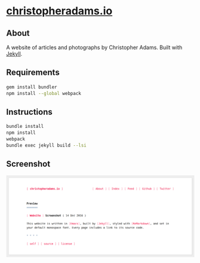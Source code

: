 # [christopheradams.io](https://christopheradams.io)

## About

A website of articles and photographs by Christopher Adams. Built with [Jekyll].

## Requirements

```sh
gem install bundler
npm install --global webpack
```

## Instructions

```sh
bundle install
npm install
webpack
bundle exec jekyll build --lsi
```

## Screenshot

![Screenshot](/img/screenshot.png?raw=true)


[Jekyll]: http://jekyllrb.com/
